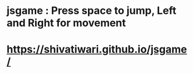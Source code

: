 # jsgame : Press space to jump, Left and Right for movement
# https://shivatiwari.github.io/jsgame/
